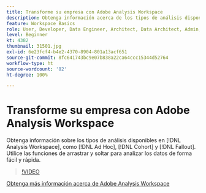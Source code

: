 ```yaml
---
title: Transforme su empresa con Adobe Analysis Workspace
description: Obtenga información acerca de los tipos de análisis disponibles en Analysis Workspace, como Ad hoc, Cohorte y Visitas en orden previsto. Utilice las funciones de arrastrar y soltar para analizar los datos de forma fácil y rápida.
feature: Workspace Basics
role: User, Developer, Data Engineer, Architect, Data Architect, Admin, Leader
level: Beginner
kt: 4382
thumbnail: 31501.jpg
exl-id: 6e23fcf4-b4e2-4370-8904-801a13acf651
source-git-commit: 8fc641743bc9e07b838a22ca64ccc15344d52764
workflow-type: ht
source-wordcount: '82'
ht-degree: 100%

---
```


# Transforme su empresa con Adobe Analysis Workspace

Obtenga información sobre los tipos de análisis disponibles en [!DNL Analysis Workspace], como [!DNL Ad Hoc], [!DNL Cohort] y [!DNL Fallout]. Utilice las funciones de arrastrar y soltar para analizar los datos de forma fácil y rápida.

>[!VIDEO](https://video.tv.adobe.com/v/31501/?quality=12&learn=on)

[Obtenga más información acerca de Adobe Analysis Workspace](https://business.adobe.com/products/analytics/ad-hoc-analysis.html?sdid=T32PLYTV&amp;mv=search)

